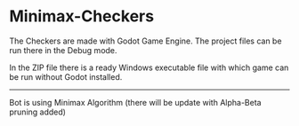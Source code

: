 # Minimax-Checkers

The Checkers are made with Godot Game Engine. The project files can be run there in the Debug mode.

In the ZIP file there is a ready Windows executable file with which game can be run without Godot installed.

-----------------------------------------------------------------------------------------------------------

Bot is using Minimax Algorithm (there will be update with Alpha-Beta pruning added)